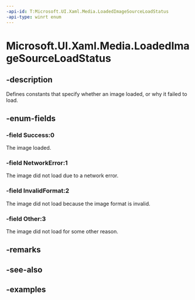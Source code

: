 ```yaml
---
-api-id: T:Microsoft.UI.Xaml.Media.LoadedImageSourceLoadStatus
-api-type: winrt enum
---
```


<!-- Enumeration syntax.
public enum LoadedImageSourceLoadStatus : int {
	Success = 0
	NetworkError = 1
	InvalidFormat = 2
	Other = 3
}
-->

# Microsoft.UI.Xaml.Media.LoadedImageSourceLoadStatus

## -description
Defines constants that specify whether an image loaded, or why it failed to load.

## -enum-fields
### -field Success:0
The image loaded.

### -field NetworkError:1
The image did not load due to a network error.

### -field InvalidFormat:2
The image did not load because the image format is invalid.

### -field Other:3
The image did not load for some other reason.

## -remarks

## -see-also

## -examples

